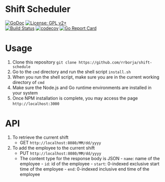 # Shift Scheduler

[![GoDoc](https://godoc.org/github.com/rrborja/shift-schedule?status.svg)](https://godoc.org/github.com/rrborja/shift-schedule)
[![License: GPL v2+](https://img.shields.io/badge/License-GPL%20v3-blue.svg)](https://www.gnu.org/licenses/gpl.txt)  
[![Build Status](https://travis-ci.org/rrborja/shift-schedule.svg?branch=master)](https://travis-ci.org/rrborja/shift-schedule)
[![codecov](https://codecov.io/gh/rrborja/shift-schedule/branch/master/graph/badge.svg)](https://codecov.io/gh/rrborja/shift-schedule)
[![Go Report Card](https://goreportcard.com/badge/github.com/rrborja/shift-schedule)](https://goreportcard.com/report/github.com/rrborja/shift-schedule)

# Usage

1. Clone this repository `git clone https://github.com/rrborja/shift-schedule`
2. Go to the `cmd` directory and run the shell script `install.sh`
3. When you run the shell script, make sure you are in the current working directory of `cmd`
4. Make sure the Node.js and Go runtime environments are installed in your system
5. Once NPM installation is complete, you may access the page `http://localhost:3000`

# API

1. To retrieve the current shift
    -   GET `http://localhost:8080/MM/dd/yyyy`
2. To add the employee to the current shift
    -   PUT `http://localhost:8080/MM/dd/yyyy`
    -   The content type for the response body is JSON
            - `name`: name of the employee
            - `id`: id of the employee
            - `start`: 0-indexed exclusive start time of the employee
            - `end`: 0-indexed inclusive end time of the employee